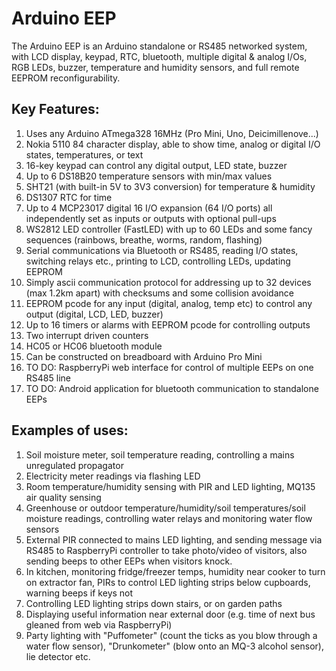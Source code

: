 # Arduino EEP

The Arduino EEP is an Arduino standalone or RS485 networked system, with LCD display, keypad, RTC, bluetooth, multiple digital & analog I/Os, RGB LEDs, buzzer, temperature and humidity sensors, and full remote EEPROM reconfigurability.

## Key Features:
1. Uses any Arduino ATmega328 16MHz (Pro Mini, Uno, Deicimillenove...)
2. Nokia 5110 84 character display, able to show time, analog or digital I/O states, temperatures, or text
3. 16-key keypad can control any digital output, LED state, buzzer
4. Up to 6 DS18B20 temperature sensors with min/max values
5. SHT21 (with built-in 5V to 3V3 conversion) for temperature & humidity
6. DS1307 RTC for time
7. Up to 4 MCP23017 digital 16 I/O expansion (64 I/O ports) all independently set as inputs or outputs with optional pull-ups
8. WS2812 LED controller (FastLED) with up to 60 LEDs and some fancy sequences (rainbows, breathe, worms, random, flashing)
9. Serial communications via Bluetooth or RS485, reading I/O states, switching relays etc., printing to LCD, controlling LEDs, updating EEPROM
10. Simply ascii communication protocol for addressing up to 32 devices (max 1.2km apart) with checksums and some collision avoidance
11. EEPROM pcode for any input (digital, analog, temp etc) to control any output (digital, LCD, LED, buzzer)
12. Up to 16 timers or alarms with EEPROM pcode for controlling outputs
13. Two interrupt driven counters
14. HC05 or HC06 bluetooth module 
15. Can be constructed on breadboard with Arduino Pro Mini
16. TO DO: RaspberryPi web interface for control of multiple EEPs on one RS485 line
17. TO DO: Android application for bluetooth communication to standalone EEPs
 
## Examples of uses:
1. Soil moisture meter, soil temperature reading, controlling a mains unregulated propagator
2. Electricity meter readings via flashing LED
3. Room temperature/humidity sensing with PIR and LED lighting, MQ135 air quality sensing
4. Greenhouse or outdoor temperature/humidity/soil temperatures/soil moisture readings, controlling water relays and monitoring water flow sensors
5. External PIR connected to mains LED lighting, and sending message via RS485 to RaspberryPi controller to take photo/video of visitors, also sending beeps to other EEPs when visitors knock.
6. In kitchen, monitoring fridge/freezer temps, humidity near cooker to turn on extractor fan, PIRs to control LED lighting strips below cupboards, warning beeps if keys not 
7. Controlling LED lighting strips down stairs, or on garden paths 
8. Displaying useful information near external door (e.g. time of next bus gleaned from web via RaspberryPi)
9. Party lighting with "Puffometer" (count the ticks as you blow through a water flow sensor), "Drunkometer" (blow onto an MQ-3 alcohol sensor), lie detector etc. 

